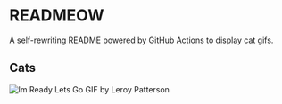 # READMEOW

A self-rewriting README powered by GitHub Actions to display cat gifs.

## Cats

![Im Ready Lets Go GIF by Leroy Patterson](https://media3.giphy.com/media/CjmvTCZf2U3p09Cn0h/200.gif?cid=9acd02da4nt228b36c08qrj9rg6wcibw8iwzw206ew2pvcjv&ep=v1_gifs_search&rid=200.gif&ct=g)

